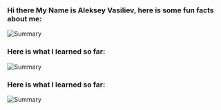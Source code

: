 ### Hi there My Name is Aleksey Vasiliev, here is some fun facts about me:
![Summary](https://cr-ss-service.azurewebsites.net/api/ScreenShot?widget=summary&username=alekseyvy&badges=3&show-avatar=false&style=--header-bg-color:%23000;--border-radius:10px)

### Here is what I learned so far:
![Summary](https://cr-ss-service.azurewebsites.net/api/ScreenShot?widget=education&username=alekseyvy&max-items=10&certificates=false&style=--item-bg-color:%23f00;--item-border-radius:10px)

### Here is what I learned so far:
![Summary](https://cr-ss-service.azurewebsites.net/api/ScreenShot?widget=certificates-section&username=alekseyvy&max-items=10&certificates=false&style=--item-bg-color:%23f00;--item-border-radius:10px)








<!--
**AlekseyVY/AlekseyVY** is a ✨ _special_ ✨ repository because its `README.md` (this file) appears on your GitHub profile.

Here are some ideas to get you started:

- 🔭 I’m currently working on ...
- 🌱 I’m currently learning ...
- 👯 I’m looking to collaborate on ...
- 🤔 I’m looking for help with ...
- 💬 Ask me about ...
- 📫 How to reach me: ...
- 😄 Pronouns: ...
- ⚡ Fun fact: ...
-->
